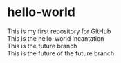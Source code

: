 # hello-world
This is my first repository for GitHub \
This is the hello-world incantation \
This is the future branch \
This is the future of the future branch
